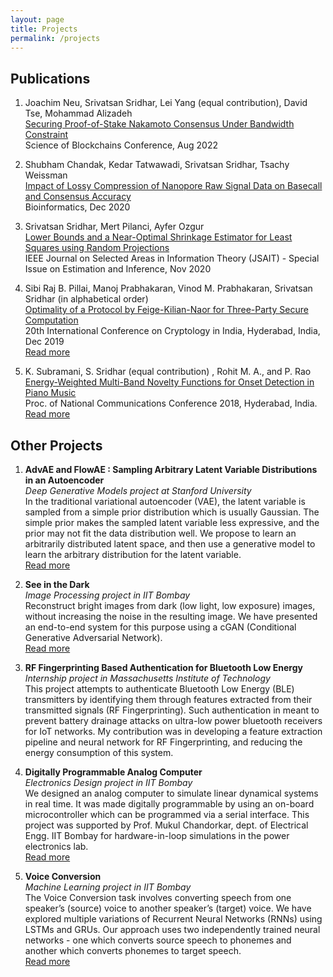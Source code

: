 ```yaml
---
layout: page
title: Projects
permalink: /projects
---
```


## **Publications** ##
1. Joachim Neu, Srivatsan Sridhar, Lei Yang (equal contribution), David Tse, Mohammad Alizadeh <br/>
[Securing Proof-of-Stake Nakamoto Consensus Under Bandwidth Constraint](https://arxiv.org/abs/2111.12332) <br/>
Science of Blockchains Conference, Aug 2022

1. Shubham Chandak, Kedar Tatwawadi, Srivatsan Sridhar, Tsachy Weissman <br/>
[Impact of Lossy Compression of Nanopore Raw Signal Data on Basecall and Consensus Accuracy](https://doi.org/10.1093/bioinformatics/btaa1017) <br/>
Bioinformatics, Dec 2020 <br/>

1.  Srivatsan Sridhar, Mert Pilanci, Ayfer Ozgur <br/>
[Lower Bounds and a Near-Optimal Shrinkage Estimator for Least Squares using Random Projections](https://ieeexplore.ieee.org/document/9269358) <br/>
IEEE Journal on Selected Areas in Information Theory (JSAIT) - Special Issue on Estimation and Inference, Nov 2020 <br/>

1. Sibi Raj B. Pillai, Manoj Prabhakaran, Vinod M. Prabhakaran, Srivatsan Sridhar (in alphabetical order)<br/>
[Optimality of a Protocol by Feige-Kilian-Naor for Three-Party Secure Computation](https://doi.org/10.1007/978-3-030-35423-7_11) <br/>
20th International Conference on Cryptology in India, Hyderabad, India, Dec 2019<br/>
[Read more](/secure_comp)

1. K. Subramani, S. Sridhar (equal contribution) , Rohit M. A., and P. Rao<br/>
[Energy-Weighted Multi-Band Novelty Functions for Onset Detection in Piano Music](https://www.ee.iitb.ac.in/student/~daplab/publications/2018/p154-subramani.pdf) <br/>
Proc. of National Communications Conference 2018, Hyderabad, India.<br/>
[Read more](/onset_detection)<br/>



## **Other Projects** ##

1. **AdvAE and FlowAE : Sampling Arbitrary Latent Variable Distributions in an Autoencoder** <br/>
*Deep Generative Models project at Stanford University* <br/>
In the traditional variational autoencoder (VAE), the latent variable is sampled from a simple prior distribution which is usually Gaussian. The simple prior makes the sampled latent variable less expressive, and the prior may not fit the data distribution well. We propose to learn an arbitrarily distributed latent space, and then use a generative model to learn the arbitrary distribution for the latent variable. <br/>
[Read more](/advae)

1. **See in the Dark**<br/>
*Image Processing project in IIT Bombay*<br/>
Reconstruct bright images from dark (low light, low exposure) images, without increasing the noise in the resulting image. We have presented an end-to-end system for this purpose using a cGAN (Conditional Generative Adversarial Network). <br/>
[Read more](/see_in_the_dark)

1. **RF Fingerprinting Based Authentication for Bluetooth Low Energy**<br/>
*Internship project in Massachusetts Institute of Technology*<br/>
This project attempts to authenticate Bluetooth Low Energy (BLE) transmitters by identifying them through features extracted from their transmitted signals (RF Fingerprinting). Such authentication in meant to prevent battery drainage attacks on ultra-low power bluetooth receivers for IoT networks. My contribution was in developing a feature extraction pipeline and neural network for RF Fingerprinting, and reducing the energy consumption of this system.<br/>

1. **Digitally Programmable Analog Computer**<br/>
*Electronics Design project in IIT Bombay*<br/>
We designed an analog computer to simulate linear dynamical systems in real time. It was made digitally programmable by using an on-board microcontroller which can be programmed via a serial interface. This project was supported by Prof. Mukul Chandorkar, dept. of Electrical Engg. IIT Bombay for hardware-in-loop simulations in the power electronics lab.<br/>
[Read more](/dpac)

1. **Voice Conversion**<br/>
*Machine Learning project in IIT Bombay*<br/>
The Voice Conversion task involves converting speech from one speaker’s (source) voice to another speaker’s (target) voice. We have explored multiple variations of Recurrent Neural Networks (RNNs) using LSTMs and GRUs. Our approach uses two independently trained neural networks - one which converts source speech to phonemes and another which converts phonemes to target speech. <br/>
[Read more](/voice_conversion)

<!-- 1. **Secure Multiparty Computation**<br/>
*Project guided by [Prof. Sibiraj Pillai](https://www.ee.iitb.ac.in/~bsraj/), [Prof. Vinod Prabhakaran](http://www.tcs.tifr.res.in/~vinodmp/), [Prof. Manoj Prabhakaran](https://www.cse.iitb.ac.in/~mp/) (as B.Tech. project)*<br/>
In this problem, two parties Alice (A) and Bob (B) have private data X and Y, respectively. A third party Charlie (C) needs to compute a function Z = f(X,Y). This must be done in such a way that each party does not learn anything more about other parties' private data than what they already know. We analyze lower bounds on the amount of randomness and communication required to achieve this. In particular, we proved the optimality of a well known protocol of three-party secure computation of AND. We prove this under a more general weak secrecy requirement. The proof uses a novel set-theoretic approach which we believe can be extended to other security problems.<br/>
[Read more](/secure_comp) -->